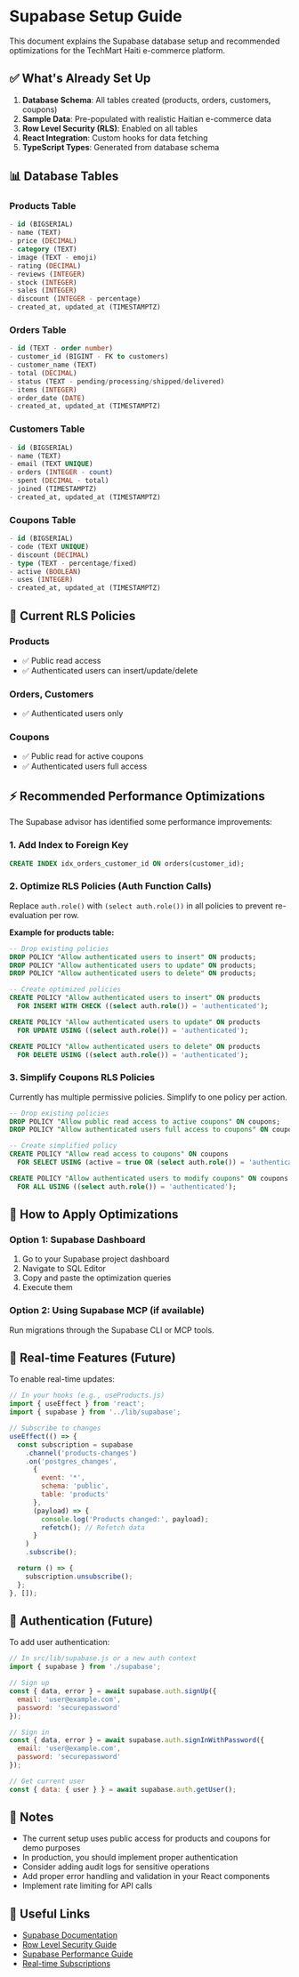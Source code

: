 # Supabase Setup Guide

This document explains the Supabase database setup and recommended optimizations for the TechMart Haiti e-commerce platform.

## ✅ What's Already Set Up

1. **Database Schema**: All tables created (products, orders, customers, coupons)
2. **Sample Data**: Pre-populated with realistic Haitian e-commerce data
3. **Row Level Security (RLS)**: Enabled on all tables
4. **React Integration**: Custom hooks for data fetching
5. **TypeScript Types**: Generated from database schema

## 📊 Database Tables

### Products Table
```sql
- id (BIGSERIAL)
- name (TEXT)
- price (DECIMAL)
- category (TEXT)
- image (TEXT - emoji)
- rating (DECIMAL)
- reviews (INTEGER)
- stock (INTEGER)
- sales (INTEGER)
- discount (INTEGER - percentage)
- created_at, updated_at (TIMESTAMPTZ)
```

### Orders Table
```sql
- id (TEXT - order number)
- customer_id (BIGINT - FK to customers)
- customer_name (TEXT)
- total (DECIMAL)
- status (TEXT - pending/processing/shipped/delivered)
- items (INTEGER)
- order_date (DATE)
- created_at, updated_at (TIMESTAMPTZ)
```

### Customers Table
```sql
- id (BIGSERIAL)
- name (TEXT)
- email (TEXT UNIQUE)
- orders (INTEGER - count)
- spent (DECIMAL - total)
- joined (TIMESTAMPTZ)
- created_at, updated_at (TIMESTAMPTZ)
```

### Coupons Table
```sql
- id (BIGSERIAL)
- code (TEXT UNIQUE)
- discount (DECIMAL)
- type (TEXT - percentage/fixed)
- active (BOOLEAN)
- uses (INTEGER)
- created_at, updated_at (TIMESTAMPTZ)
```

## 🔐 Current RLS Policies

### Products
- ✅ Public read access
- ✅ Authenticated users can insert/update/delete

### Orders, Customers
- ✅ Authenticated users only

### Coupons
- ✅ Public read for active coupons
- ✅ Authenticated users full access

## ⚡ Recommended Performance Optimizations

The Supabase advisor has identified some performance improvements:

### 1. Add Index to Foreign Key
```sql
CREATE INDEX idx_orders_customer_id ON orders(customer_id);
```

### 2. Optimize RLS Policies (Auth Function Calls)
Replace `auth.role()` with `(select auth.role())` in all policies to prevent re-evaluation per row.

**Example for products table:**
```sql
-- Drop existing policies
DROP POLICY "Allow authenticated users to insert" ON products;
DROP POLICY "Allow authenticated users to update" ON products;
DROP POLICY "Allow authenticated users to delete" ON products;

-- Create optimized policies
CREATE POLICY "Allow authenticated users to insert" ON products
  FOR INSERT WITH CHECK ((select auth.role()) = 'authenticated');

CREATE POLICY "Allow authenticated users to update" ON products
  FOR UPDATE USING ((select auth.role()) = 'authenticated');

CREATE POLICY "Allow authenticated users to delete" ON products
  FOR DELETE USING ((select auth.role()) = 'authenticated');
```

### 3. Simplify Coupons RLS Policies
Currently has multiple permissive policies. Simplify to one policy per action.

```sql
-- Drop existing policies
DROP POLICY "Allow public read access to active coupons" ON coupons;
DROP POLICY "Allow authenticated users full access to coupons" ON coupons;

-- Create simplified policy
CREATE POLICY "Allow read access to coupons" ON coupons
  FOR SELECT USING (active = true OR (select auth.role()) = 'authenticated');

CREATE POLICY "Allow authenticated users to modify coupons" ON coupons
  FOR ALL USING ((select auth.role()) = 'authenticated');
```

## 🚀 How to Apply Optimizations

### Option 1: Supabase Dashboard
1. Go to your Supabase project dashboard
2. Navigate to SQL Editor
3. Copy and paste the optimization queries
4. Execute them

### Option 2: Using Supabase MCP (if available)
Run migrations through the Supabase CLI or MCP tools.

## 🔄 Real-time Features (Future)

To enable real-time updates:

```javascript
// In your hooks (e.g., useProducts.js)
import { useEffect } from 'react';
import { supabase } from '../lib/supabase';

// Subscribe to changes
useEffect(() => {
  const subscription = supabase
    .channel('products-changes')
    .on('postgres_changes', 
      { 
        event: '*', 
        schema: 'public', 
        table: 'products' 
      }, 
      (payload) => {
        console.log('Products changed:', payload);
        refetch(); // Refetch data
      }
    )
    .subscribe();

  return () => {
    subscription.unsubscribe();
  };
}, []);
```

## 🔑 Authentication (Future)

To add user authentication:

```javascript
// In src/lib/supabase.js or a new auth context
import { supabase } from './supabase';

// Sign up
const { data, error } = await supabase.auth.signUp({
  email: 'user@example.com',
  password: 'securepassword'
});

// Sign in
const { data, error } = await supabase.auth.signInWithPassword({
  email: 'user@example.com',
  password: 'securepassword'
});

// Get current user
const { data: { user } } = await supabase.auth.getUser();
```

## 📝 Notes

- The current setup uses public access for products and coupons for demo purposes
- In production, you should implement proper authentication
- Consider adding audit logs for sensitive operations
- Add proper error handling and validation in your React components
- Implement rate limiting for API calls

## 🔗 Useful Links

- [Supabase Documentation](https://supabase.com/docs)
- [Row Level Security Guide](https://supabase.com/docs/guides/database/postgres/row-level-security)
- [Supabase Performance Guide](https://supabase.com/docs/guides/database/database-linter)
- [Real-time Subscriptions](https://supabase.com/docs/guides/realtime)

